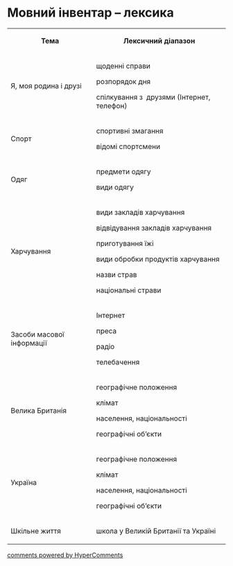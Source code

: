 <div id="hypercomments_widget" class="js-hypercomments-widget invisible"></div>

# Мовний інвентар – лексика

<table>
<tbody>
<tr>
<td style="text-align: center;" width="245">
<p><strong>Тема</strong></p>
</td>
<td style="text-align: center;" width="415">
<p><strong>Лексичний діапазон</strong></p>
</td>
</tr>
<tr>
<td width="245">
<p>Я, моя родина і друзі</p>
</td>
<td width="415">
<p>щоденні справи</p>
<p>розпорядок дня</p>
<p>спілкування з&nbsp; друзями (Інтернет, телефон)</p>
</td>
</tr>
<tr>
<td width="245">
<p>Спорт</p>
</td>
<td width="415">
<p>спортивні змагання</p>
<p>відомі спортсмени</p>
</td>
</tr>
<tr>
<td width="245">
<p>Одяг</p>
</td>
<td width="415">
<p>предмети одягу</p>
<p>види одягу</p>
</td>
</tr>
<tr>
<td width="245">
<p>Харчування</p>
</td>
<td width="415">
<p>види закладів харчування</p>
<p>відвідування закладів харчування</p>
<p>приготування їжі</p>
<p>види обробки продуктів харчування</p>
<p>назви страв</p>
<p>національні страви</p>
</td>
</tr>
<tr>
<td width="245">
<p>Засоби масової інформації</p>
</td>
<td width="415">
<p>Інтернет</p>
<p>преса</p>
<p>радіо</p>
<p>телебачення</p>
</td>
</tr>
<tr>
<td width="245">
<p>Велика Британія</p>
</td>
<td width="415">
<p>географічне положення</p>
<p>клімат</p>
<p>населення, національності</p>
<p>географічні об&rsquo;єкти</p>
</td>
</tr>
<tr>
<td width="245">
<p>Україна</p>
</td>
<td width="415">
<p>географічне положення</p>
<p>клімат</p>
<p>населення, національності</p>
<p>географічні об&rsquo;єкти</p>
</td>
</tr>
<tr>
<td width="245">
<p>Шкільне життя</p>
</td>
<td width="415">
<p>школа у Великій Британії та Україні</p>
</td>
</tr>
</tbody>
</table>

<div class="js-hypercomments-container">
    <a href="http://hypercomments.com" class="hc-link" title="comments widget">comments powered by HyperComments</a>
</div>